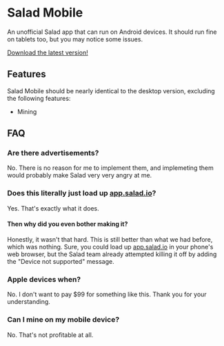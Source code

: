 # Salad Mobile
An unofficial Salad app that can run on Android devices.
It should run fine on tablets too, but you may notice some issues.

[Download the latest version!](https://github.com/VukkyLtd/salad-mobile/releases/latest)

## Features
Salad Mobile should be nearly identical to the desktop version, excluding the following features:
* Mining

## FAQ

### Are there advertisements?
No. There is no reason for me to implement them, and implemeting them would probably make Salad very very angry at me.

### Does this literally just load up [app.salad.io](https://app.salad.io)?
Yes. That's exactly what it does.

#### Then why did you even bother making it?
Honestly, it wasn't that hard. This is still better than what we had before, which was nothing.
Sure, you could load up [app.salad.io](https://app.salad.io) in your phone's web browser, but the Salad team already attempted killing it off by adding the "Device not supported" message.

### Apple devices when?
No. I don't want to pay $99 for something like this. Thank you for your understanding.

### Can I mine on my mobile device?
No. That's not profitable at all.
